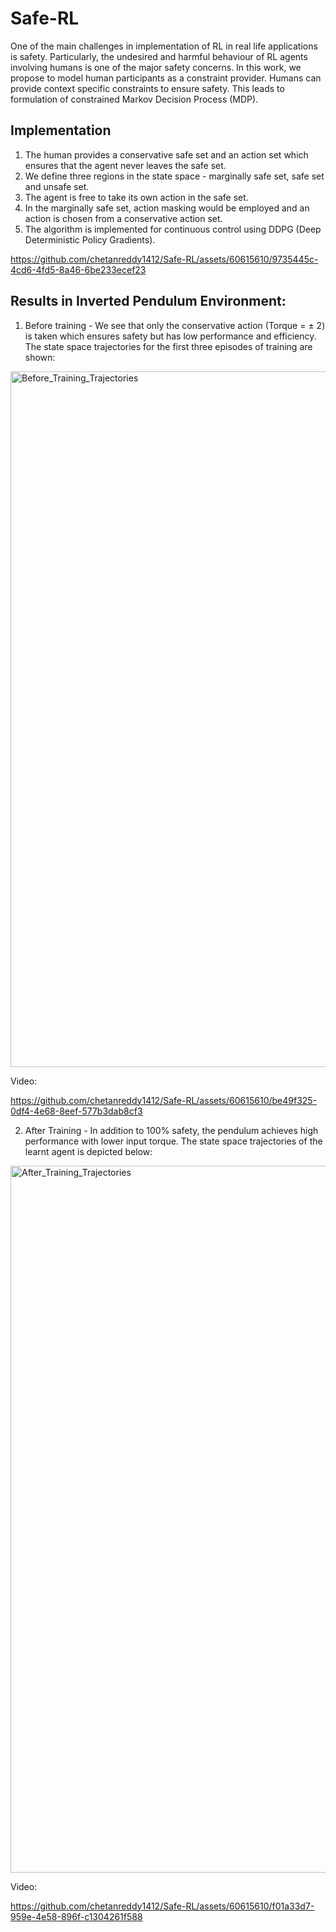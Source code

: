 # Safe-RL

One of the main challenges in implementation of RL in  real life applications is safety.  Particularly,  the  undesired and harmful behaviour of RL agents involving humans is one of the major safety concerns. In this work, we propose to model human participants as a constraint provider. Humans can provide context specific constraints to ensure safety. This leads to formulation of constrained Markov Decision Process (MDP). 

## Implementation
1. The human provides a conservative safe set and an action set which ensures that the agent never leaves the safe set.
2. We define three regions in the state space - marginally safe set, safe set and unsafe set.
3. The agent is free to take its own action in the safe set.
4. In the marginally safe set, action masking would be employed and an action is chosen from a conservative action set.
5. The algorithm is implemented for continuous control using DDPG (Deep Deterministic Policy Gradients). 


https://github.com/chetanreddy1412/Safe-RL/assets/60615610/9735445c-4cd6-4fd5-8a46-6be233ecef23


## Results in Inverted Pendulum Environment:
1. Before training - We see that only the conservative action (Torque = ± 2) is taken which ensures safety but has low performance and efficiency. The state space trajectories for the first three episodes of training are shown:
<img width="1113" alt="Before_Training_Trajectories" src="https://github.com/chetanreddy1412/Safe-RL/assets/60615610/3973534b-22a0-4d3b-a616-60b82ef24abd">

Video:


https://github.com/chetanreddy1412/Safe-RL/assets/60615610/be49f325-0df4-4e68-8eef-577b3dab8cf3









2. After Training - In addition to 100% safety, the pendulum achieves high performance with lower input torque. The state space trajectories of the learnt agent is depicted below:
<img width="1131" alt="After_Training_Trajectories" src="https://github.com/chetanreddy1412/Safe-RL/assets/60615610/7e99ecf5-ae46-465b-8f60-aa02c6093101">

Video:


https://github.com/chetanreddy1412/Safe-RL/assets/60615610/f01a33d7-959e-4e58-896f-c1304261f588











